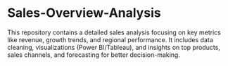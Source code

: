 # Sales-Overview-Analysis
This repository contains a detailed sales analysis focusing on key metrics like revenue, growth trends, and regional performance. It includes data cleaning, visualizations (Power BI/Tableau), and insights on top products, sales channels, and forecasting for better decision-making.
